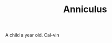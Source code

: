 ---
title: Anniculus
letter: A
permalink: "/definitions/anniculus.html"
body: A child a year old. Cal-vin
published_at: '2018-07-07'
layout: post
---